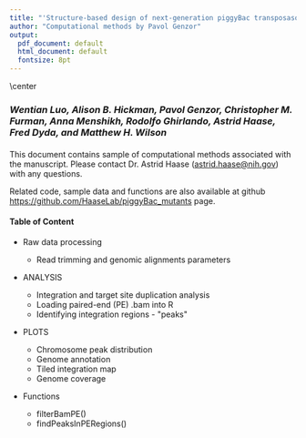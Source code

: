 ```yaml
---
title: "'Structure-based design of next-generation piggyBac transposasomes for genome engineering'"
author: "Computational methods by Pavol Genzor"
output:
  pdf_document: default
  html_document: default
  fontsize: 8pt
---
```


\center

### *Wentian Luo, Alison B. Hickman, Pavol Genzor, Christopher M. Furman, Anna Menshikh, Rodolfo Ghirlando, Astrid Haase, Fred Dyda, and Matthew H. Wilson*  

####
This document contains sample of computational methods associated with the manuscript. Please contact Dr. Astrid Haase (astrid.haase@nih.gov) with any questions.   

Related code, sample data and functions are also available at github <https://github.com/HaaseLab/piggyBac_mutants> page.   


####
#### Table of Content

* Raw data processing
  * Read trimming and genomic alignments parameters
  
* ANALYSIS
  * Integration and target site duplication analysis
  * Loading paired-end (PE) .bam into R 
  * Identifying integration regions - "peaks"

* PLOTS
  * Chromosome peak distribution 
  * Genome annotation
  * Tiled integration map
  * Genome coverage
  
* Functions
  * filterBamPE()
  * findPeaksInPERegions()
  
